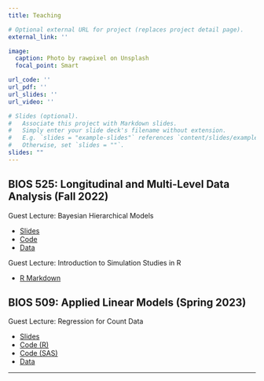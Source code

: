 ```yaml
---
title: Teaching

# Optional external URL for project (replaces project detail page).
external_link: ''

image:
  caption: Photo by rawpixel on Unsplash
  focal_point: Smart

url_code: ''
url_pdf: ''
url_slides: ''
url_video: ''

# Slides (optional).
#   Associate this project with Markdown slides.
#   Simply enter your slide deck's filename without extension.
#   E.g. `slides = "example-slides"` references `content/slides/example-slides.md`.
#   Otherwise, set `slides = ""`.
slides: ""
---
```


## BIOS 525: Longitudinal and Multi-Level Data Analysis (Fall 2022)
Guest Lecture: Bayesian Hierarchical Models
 - [Slides](/uploads/bhm/bhm.pdf)
 - [Code](/uploads/bhm/bhm.R)
 - [Data](/uploads/bhm/toenail.txt)
 
Guest Lecture: Introduction to Simulation Studies in R
 - [R Markdown](/uploads/simulation-study.html)

## BIOS 509: Applied Linear Models (Spring 2023)
Guest Lecture: Regression for Count Data
 - [Slides](/uploads/countreg/poisson.pdf)
 - [Code (R)](/uploads/countreg/mls.R)
 - [Code (SAS)](/uploads/countreg/mls.sas)
 - [Data](/uploads/countreg/mls.csv)

---
